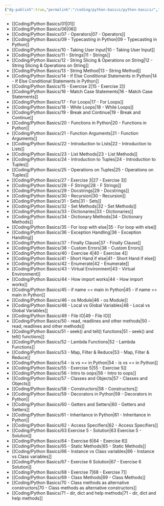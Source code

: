 ```yaml
---
{"dg-publish":true,"permalink":"/coding/python-basics/python-basics/","dgPassFrontmatter":true,"noteIcon":"3","created":"2023-12-10T08:54:08.076+05:30","updated":"2024-02-23T16:46:12.884+05:30"}
---
```



- [[Coding/Python Basics/01\|01]]
- [[Coding/Python Basics/06\|06]]
- [[Coding/Python Basics/07 - Operators\|07 - Operators]]
- [[Coding/Python Basics/09 - Typecasting in Python\|09 - Typecasting in Python]]
- [[Coding/Python Basics/10 - Taking User Input\|10 - Taking User Input]]
- [[Coding/Python Basics/11 - Strings\|11 - Strings]]
- [[Coding/Python Basics/12 - String Slicing & Operations on String\|12 - String Slicing & Operations on String]]
- [[Coding/Python Basics/13 - String Method\|13 - String Method]]
- [[Coding/Python Basics/14 - If Else Conditional Statements in Python\|14 - If Else Conditional Statements in Python]]
- [[Coding/Python Basics/15 - Exercise 2\|15 - Exercise 2]]
- [[Coding/Python Basics/16 - Match Case Statements\|16 - Match Case Statements]]
- [[Coding/Python Basics/17 - For Loops\|17 - For Loops]]
- [[Coding/Python Basics/18 - While Loops\|18 - While Loops]]
- [[Coding/Python Basics/19 - Break and Continue\|19 - Break and Continue]]
- [[Coding/Python Basics/20 - Functions in Python\|20 - Functions in Python]]
- [[Coding/Python Basics/21 - Function Arguments\|21 - Function Arguments]]
- [[Coding/Python Basics/22 - Introduction to Lists\|22 - Introduction to Lists]]
- [[Coding/Python Basics/23 - List Methods\|23 - List Methods]]
- [[Coding/Python Basics/24 - Introduction to Tuples\|24 - Introduction to Tuples]]
- [[Coding/Python Basics/25 - Operations on Tuples\|25 - Operations on Tuples]]
- [[Coding/Python Basics/27 - Exercise 3\|27 - Exercise 3]]
- [[Coding/Python Basics/28 - F Strings\|28 - F Strings]]
- [[Coding/Python Basics/29 - Docstrings\|29 - Docstrings]]
- [[Coding/Python Basics/30 - Recursion\|30 - Recursion]]
- [[Coding/Python Basics/31 - Sets\|31 - Sets]]
- [[Coding/Python Basics/32 -  Set Methods\|32 -  Set Methods]]
- [[Coding/Python Basics/33 - Dictionaries\|33 - Dictionaries]]
- [[Coding/Python Basics/34 - Dictionary Methods\|34 - Dictionary Methods]]
- [[Coding/Python Basics/35 - For loop with else\|35 - For loop with else]]
- [[Coding/Python Basics/36 - Exception Handling\|36 - Exception Handling]]
- [[Coding/Python Basics/37 - Finally Clause\|37 - Finally Clause]]
- [[Coding/Python Basics/38 - Custom Errors\|38 - Custom Errors]]
- [[Coding/Python Basics/40 - Exercise 4\|40 - Exercise 4]]
- [[Coding/Python Basics/41 - Short Hand if else\|41 - Short Hand if else]]
- [[Coding/Python Basics/42 - Enumerate\|42 - Enumerate]]
- [[Coding/Python Basics/43 - Virtual Environment\|43 - Virtual Environment]]
- [[Coding/Python Basics/44 - How import works\|44 - How import works]]
- [[Coding/Python Basics/45 - if name == main in Python\|45 - if name == main in Python]]
- [[Coding/Python Basics/46 - os Module\|46 - os Module]]
- [[Coding/Python Basics/48 - Local vs Global Variables\|48 - Local vs Global Variables]]
- [[Coding/Python Basics/49 - File IO\|49 - File IO]]
- [[Coding/Python Basics/50 - read, readlines and other methods\|50 - read, readlines and other methods]]
- [[Coding/Python Basics/51 - seek() and tell() functions\|51 - seek() and tell() functions]]
- [[Coding/Python Basics/52 - Lambda Functions\|52 - Lambda Functions]]
- [[Coding/Python Basics/53 - Map, Filter & Reduce\|53 - Map, Filter & Reduce]]
- [[Coding/Python Basics/54 - is vs == in Python\|54 - is vs == in Python]]
- [[Coding/Python Basics/55 - Exercise 5\|55 - Exercise 5]]
- [[Coding/Python Basics/56 - Intro to oops\|56 - Intro to oops]]
- [[Coding/Python Basics/57 - Classes and Objects\|57 - Classes and Objects]]
- [[Coding/Python Basics/58 - Constructors\|58 - Constructors]]
- [[Coding/Python Basics/59 - Decorators in Python\|59 - Decorators in Python]]
- [[Coding/Python Basics/60 - Getters and Setters\|60 - Getters and Setters]]
- [[Coding/Python Basics/61 - Inheritance in Python\|61 - Inheritance in Python]]
- [[Coding/Python Basics/62 - Access Specifiers\|62 - Access Specifiers]]
- [[Coding/Python Basics/63 Exercise 5 - Solution\|63 Exercise 5 - Solution]]
- [[Coding/Python Basics/64 - Exercise 6\|64 - Exercise 6]]
- [[Coding/Python Basics/65 - Static Methods\|65 - Static Methods]]
- [[Coding/Python Basics/66 - Instance vs Class variables\|66 - Instance vs Class variables]]
- [[Coding/Python Basics/67 - Exercise 6 Solution\|67 - Exercise 6 Solution]]
- [[Coding/Python Basics/68 - Exercise 7\|68 - Exercise 7]]
- [[Coding/Python Basics/69 - Class Methods\|69 - Class Methods]]
- [[Coding/Python Basics/70 - Class methods as alternative constructors\|70 - Class methods as alternative constructors]]
- [[Coding/Python Basics/71 - dir, dict and help methods\|71 - dir, dict and help methods]]


